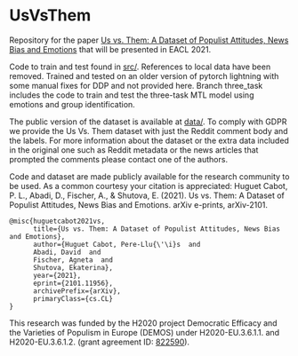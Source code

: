 # UsVsThem
Repository for the paper [Us vs. Them: A Dataset of Populist Attitudes, News Bias and Emotions](https://arxiv.org/abs/2101.11956) that will be presented in EACL 2021.

Code to train and test found in [src/](src/). References to local data have been removed. Trained and tested on an older version of pytorch lightning with some manual fixes for DDP and not provided here. Branch three_task includes the code to train and test the three-task MTL model using emotions and group identification.

The public version of the dataset is available at [data/](data/). To comply with  GDPR we provide the Us Vs. Them dataset with just the Reddit comment body and the labels. For more information about the dataset or the extra data included in the original one such as Reddit metadata or the news articles that prompted the comments please contact one of the authors.

Code and dataset are made publicly available for the research community to be used. As a common courtesy your citation is appreciated: Huguet Cabot, P. L., Abadi, D., Fischer, A., & Shutova, E. (2021). Us vs. Them: A Dataset of Populist Attitudes, News Bias and Emotions. arXiv e-prints, arXiv-2101. 

    @misc{huguetcabot2021vs,
          title={Us vs. Them: A Dataset of Populist Attitudes, News Bias and Emotions}, 
          author={Huguet Cabot, Pere-Llu{\'\i}s  and
          Abadi, David  and
          Fischer, Agneta  and
          Shutova, Ekaterina},
          year={2021},
          eprint={2101.11956},
          archivePrefix={arXiv},
          primaryClass={cs.CL}
    }


This research was funded by the H2020 project Democratic Efficacy and the Varieties of Populism in Europe (DEMOS) under H2020-EU.3.6.1.1. and H2020-EU.3.6.1.2. (grant agreement ID: [822590](https://cordis.europa.eu/project/id/822590)).
